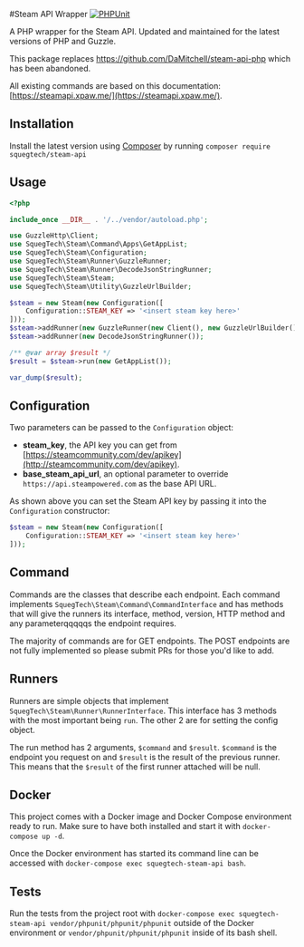 #Steam API Wrapper
[![PHPUnit](https://github.com/SquegTech/steam-api-php/actions/workflows/phpunit.yml/badge.svg)](https://github.com/SquegTech/steam-api-php/actions/workflows/phpunit.yml)

A PHP wrapper for the Steam API. Updated and maintained for the latest versions of PHP and Guzzle.

This package replaces https://github.com/DaMitchell/steam-api-php which has been abandoned.

All existing commands are based on this documentation: [https://steamapi.xpaw.me/](https://steamapi.xpaw.me/).

Installation
------------
Install the latest version using [Composer](http://getcomposer.org) by running `composer require squegtech/steam-api`

Usage
-----
```php
<?php

include_once __DIR__ . '/../vendor/autoload.php';

use GuzzleHttp\Client;
use SquegTech\Steam\Command\Apps\GetAppList;
use SquegTech\Steam\Configuration;
use SquegTech\Steam\Runner\GuzzleRunner;
use SquegTech\Steam\Runner\DecodeJsonStringRunner;
use SquegTech\Steam\Steam;
use SquegTech\Steam\Utility\GuzzleUrlBuilder;

$steam = new Steam(new Configuration([
    Configuration::STEAM_KEY => '<insert steam key here>'
]));
$steam->addRunner(new GuzzleRunner(new Client(), new GuzzleUrlBuilder()));
$steam->addRunner(new DecodeJsonStringRunner());

/** @var array $result */
$result = $steam->run(new GetAppList());

var_dump($result);
```

Configuration
-------------
Two parameters can be passed to the `Configuration` object:
- **steam_key**, the API key you can get from [https://steamcommunity.com/dev/apikey](http://steamcommunity.com/dev/apikey).
- **base_steam_api_url**, an optional parameter to override `https://api.steampowered.com` as the base API URL. 

As shown above you can set the Steam API key by passing it into the 
`Configuration` constructor:

```php
$steam = new Steam(new Configuration([
    Configuration::STEAM_KEY => '<insert steam key here>'
]));
```

Command
-------
Commands are the classes that describe each endpoint. Each command implements `SquegTech\Steam\Command\CommandInterface` and has methods that will give the runners its interface, method, version, HTTP method and any parameterqqqqqs the endpoint requires.

The majority of commands are for GET endpoints. The POST endpoints are not fully implemented so please submit PRs for those you'd like to add.

Runners
-------
Runners are simple objects that implement `SquegTech\Steam\Runner\RunnerInterface`. This interface has 3 methods with the most important being `run`. The other 2 are for setting the config object.

The run method has 2 arguments, `$command` and `$result`. `$command` is the endpoint you request on and `$result` is the result of the previous runner. This means that the `$result` of the first runner attached will be null.

Docker
-----
This project comes with a Docker image and Docker Compose environment ready to run. Make sure to have both installed and start it with `docker-compose up -d`.

Once the Docker environment has started its command line can be accessed with `docker-compose exec squegtech-steam-api bash`. 

Tests
-----
Run the tests from the project root with `docker-compose exec squegtech-steam-api vendor/phpunit/phpunit/phpunit` outside of the Docker environment or `vendor/phpunit/phpunit/phpunit` inside of its bash shell.
